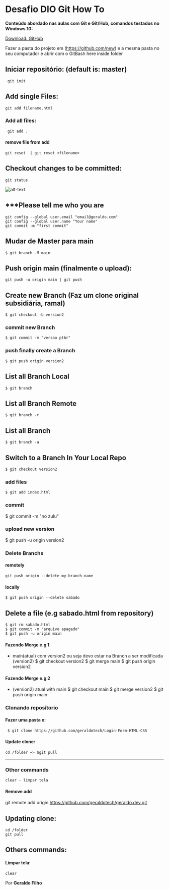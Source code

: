 # Desafio DIO Git How To
**Conteúdo abordado nas aulas com Git e Git/Hub, comandos testados no Windows 10:**

[Download: GitHub](https://git-scm.com/downloads)

Fazer a pasta do projeto em (https://github.com/new) e a mesma pasta no seu computador e abrir com o GitBash here inside folder
    
## Iniciar repositório: (default is: master)
     git init


## Add single Files:
    git add filename.html
    
### Add all files:

     git add .
     
#### remove file from add
    git reset  | git reset <filename>

## Checkout changes to be committed:

    git status
    
  ![alt-text](https://raw.githubusercontent.com/geraldotech/Git-How-TO/main/img/gitstatus.jpg)
    

## ***Please tell me who you are

    git config --global user.email "email@geraldo.com"
    git config --global user.name "Your name"
    git commit -m "first commit"

## Mudar de Master para main
    $ git branch -M main

## Push origin main (finalmente o upload):
    git push -u origin main | git push

## Create new Branch (Faz um clone original subsidiária, ramal)
    $ git checkout -b version2

### commit new Branch

    $ git commit -m "versao ptbr"

### push finally create a Branch
    $ git push origin version2


## List all Branch Local
    $ git branch
    
## List all Branch Remote
    $ git branch -r
    
## List all Branch
    $ git branch -a
    
## Switch to a Branch In Your Local Repo
    $ git checkout version2

### add files
    $ git add index.html
### commit
$ git commit -m "no zulu"

### upload new version
$ git push -u origin version2

### Delete Branchs

#### remotely
    git push origin --delete my-branch-name

#### locally
    $ git push origin --delete sabado
    
## Delete a file (e.g sabado.html from repository)
    $ git rm sabado.html
    $ git commit -m "arquivo apagado"
    $ git push -u origin main

#### Fazendo Merge e.g 1
- main(atual) com version2 ou seja devo estar na Branch a ser modificada (version2)
    $ git checkout version2
    $ git merge main
    $ git push origin version2
    
#### Fazendo Merge e.g 2
- (version2) atual with main
$ git checkout main
$ git merge version2
$ git push origin main


### Clonando repositorio

#### Fazer uma pasta e:
     $ git clone https://github.com/geraldotech/Login-Form-HTML-CSS

#### Update clone:
    cd /folder => $git pull
    
    
---  
  
### Other commands
    clear - limpar tela
   


#### Remove add
git remote add origin https://github.com/geraldotech/geraldo.dev.git
    
    
   ## Updating clone:
    cd /folder
    git pull


## Others commands:
#### Limpar tela:
    clear

    
Por **Geraldo Filho**

    
    
    








